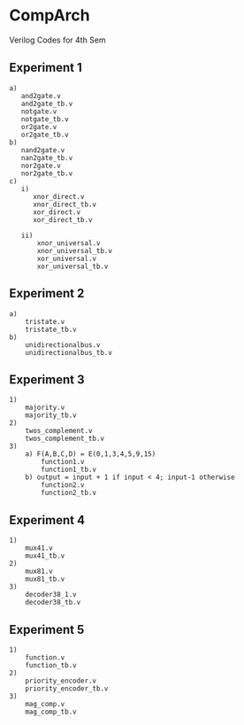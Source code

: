 # CompArch
Verilog Codes for 4th Sem

Experiment 1
----------------------
    a)
       and2gate.v
       and2gate_tb.v
       notgate.v
       notgate_tb.v
       or2gate.v
       or2gate_tb.v
    b)
       nand2gate.v
       nan2gate_tb.v
       nor2gate.v
       nor2gate_tb.v
    c)
       i)
          xnor_direct.v
          xnor_direct_tb.v
          xor_direct.v
          xor_direct_tb.v
          
       ii)
           xnor_universal.v
           xnor_universal_tb.v
           xor_universal.v
           xor_universal_tb.v

Experiment 2
----------------------
    a) 
        tristate.v
        tristate_tb.v
    b)
        unidirectionalbus.v
        unidirectionalbus_tb.v
        
Experiment 3
----------------------  
    1)
        majority.v
        majority_tb.v
    2)
        twos_complement.v
        twos_complement_tb.v
    3)
        a) F(A,B,C,D) = E(0,1,3,4,5,9,15)
            function1.v 
            function1_tb.v
        b) output = input + 1 if input < 4; input-1 otherwise 
            function2.v
            function2_tb.v

Experiment 4
------------------------
    1)
        mux41.v
        mux41_tb.v
    2)
        mux81.v
        mux81_tb.v
    3)
        decoder38_1.v
        decoder38_tb.v
       
Experiment 5
-------------------------
    1)
        function.v
        function_tb.v
    2)
        priority_encoder.v
        priority_encoder_tb.v
    3)
        mag_comp.v
        mag_comp_tb.v

        
